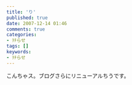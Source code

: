 ```yaml
---
title: 'り'
published: true
date: 2007-12-14 01:46
comments: true
categories:
- ｦﾁらせ
tags: []
keywords:
- ｦﾁらせ
---
```

こんちゃス。ブログさらにリニューアルちうです。